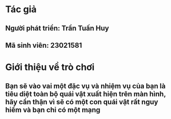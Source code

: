 # Tác giả
## Người phát triển: Trần Tuấn Huy
## Mã sinh viên: 23021581
# Giới thiệu về trò chơi
## Bạn sẽ vào vai một đặc vụ và nhiệm vụ của bạn là tiêu diệt toàn bộ quái vật xuất hiện trên màn hình, hãy cẩn thận vì sẽ có một con quái vật rất nguy hiểm và bạn chỉ có một mạng
